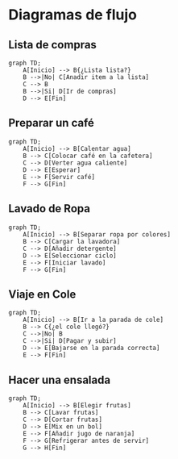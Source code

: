 # Diagramas de flujo

## Lista de compras
```mermaid
graph TD;
    A[Inicio] --> B{¿Lista lista?}
    B -->|No| C[Anadir item a la lista]
    C --> B
    B -->|Si| D[Ir de compras]
    D --> E[Fin]

```

## Preparar un café
```mermaid
graph TD;
    A[Inicio] --> B[Calentar agua]
    B --> C[Colocar café en la cafetera]
    C --> D[Verter agua caliente]
    D --> E[Esperar]
    E --> F[Servir café]
    F --> G[Fin]
```

## Lavado de Ropa
```mermaid
graph TD;
    A[Inicio] --> B[Separar ropa por colores]
    B --> C[Cargar la lavadora]
    C --> D[Añadir detergente]
    D --> E[Seleccionar ciclo]
    E --> F[Iniciar lavado]
    F --> G[Fin]

```

## Viaje en Cole
```mermaid
graph TD;
    A[Inicio] --> B[Ir a la parada de cole]
    B --> C{¿el cole llegó?}
    C -->|No| B
    C -->|Si| D[Pagar y subir]
    D --> E[Bajarse en la parada correcta]
    E --> F[Fin]

```

## Hacer una ensalada
```mermaid
graph TD;
    A[Inicio] --> B[Elegir frutas]
    B --> C[Lavar frutas]
    C --> D[Cortar frutas]
    D --> E[Mix en un bol]
    E --> F[Añadir jugo de naranja]
    F --> G[Refrigerar antes de servir]
    G --> H[Fin]

```
